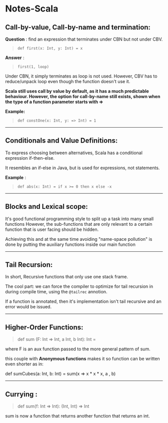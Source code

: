 # Notes-Scala

## Call-by-value, Call-by-name and termination:

__Question__ : find an expression that terminates under CBN but not under CBV.

> `def first(x: Int, y: Int) = x`


__Answer__ :

> `first(1, loop)`

Under CBN,  it simply terminates as loop is not used. However, CBV has to reduce/unpack loop even though the function doesn't use it.

**Scala still uses call by value by default, as it has a much predictable behaviour. However, the option for call-by-name still exists, shown when the type of a function parameter starts with =>**

__Example:__
> `def constOne(x: Int, y: => Int) = 1`
----------------------------
## Conditionals and Value Definitions:

To express choosing between alternatives, Scala has a conditional expression if-then-else.

It resembles an if-else in Java, but is used for expressions, not statements.

__Example__ :
>`def abs(x: Int) = if x >= 0 then x else -x`

---------------

## Blocks and Lexical scope:

It's good functional programming style to split up a task into many small functions However, the sub-functions that are only relevant to a certain function that is user facing should be hidden. 

Achieving this and at the same time avoiding "name-space pollution" is done by putting the auxiliary functions inside our main function

-------------

## Tail Recursion:
In short, Recursive functions that only use one stack frame.

The cool part: we can force the compiler to optimize for tail recursion in during compile time, using the 
`@tailrec` annotion.

If a function is annotated, then it's implementation isn't tail recursive and an error would be issued. 

-------------------------------

## Higher-Order Functions:

> def sum (F: Int => Int, a Int, b Int): Int =

where F is an aux function passed to the more general pattern of sum.

this couple with **Anonymous functions** makes it so function can be written even shorter as in:

def sumCubes(a: Int, b: Int) = sum(x => x * x * x, a , b)

----------------------------

## Currying :

> def sum(f: Int => Int): (Int, Int) => Int 

sum is now a function that returns another function that returns an int.
